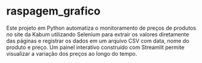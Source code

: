 # raspagem_grafico
Este projeto em Python automatiza o monitoramento de preços de produtos no site da Kabum utilizando Selenium para extrair os valores diretamente das páginas e registrar os dados em um arquivo CSV com data, nome do produto e preço. Um painel interativo construído com Streamlit permite visualizar a variação dos preços ao longo do tempo.
